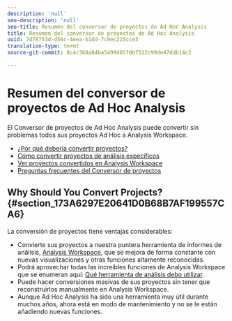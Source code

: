 ```yaml
---
description: 'null'
seo-description: 'null'
seo-title: Resumen del conversor de proyectos de Ad Hoc Analysis
title: Resumen del conversor de proyectos de Ad Hoc Analysis
uuid: 7d78753d-d56c-4eea-b1dd-7c9ec225cce3
translation-type: tm+mt
source-git-commit: 8c4c368a84ba5499d85f0b7512c99de47ddb14c2

---
```



# Resumen del conversor de proyectos de Ad Hoc Analysis

El Conversor de proyectos de Ad Hoc Analysis puede convertir sin problemas todos sus proyectos Ad Hoc a Analysis Workspace.

* [¿Por qué debería convertir proyectos?](/help/analyze/ad-hoc-analysis/c-aha-project-converter/aha2aw-overview.md#section_173A6297E20641D0B68B7AF199557CA6)
* [Cómo convertir proyectos de análisis específicos](/help/analyze/ad-hoc-analysis/c-aha-project-converter/aha2aw-workflow.md#topic_5A55F73488704C5D8E42CDD04B5984DE)
* [Ver proyectos convertidos en Analysis Workspace](/help/analyze/ad-hoc-analysis/c-aha-project-converter/view-projects-workspace.md)
* [Preguntas frecuentes del Conversor de proyectos](/help/analyze/ad-hoc-analysis/c-aha-project-converter/aha2aw-converter-faq.md#topic_8231595303AD403E9322645A63632D57)

## Why Should You Convert Projects? {#section_173A6297E20641D0B68B7AF199557CA6}

La conversión de proyectos tiene ventajas considerables:

* Convierte sus proyectos a nuestra puntera herramienta de informes de análisis, [Analysis Workspace](https://marketing.adobe.com/resources/help/en_US/analytics/analysis-workspace/), que se mejora de forma constante con nuevas visualizaciones y otras funciones altamente reconocidas.
* Podrá aprovechar todas las increíbles funciones de Analysis Workspace que se enumeran aquí: [Qué herramienta de análisis debo utilizar](https://marketing.adobe.com/resources/help/en_US/reference/which_analytics_tool.html).
* Puede hacer conversiones masivas de sus proyectos sin tener que reconstruirlos manualmente en Analysis Workspace.
* Aunque Ad Hoc Analysis ha sido una herramienta muy útil durante muchos años, ahora está en modo de mantenimiento y no se le están añadiendo nuevas funciones.

